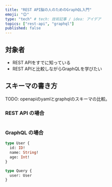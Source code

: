 ```yaml
---
title: "REST API脳の人のためのGraphQL入門"
emoji: "😊"
type: "tech" # tech: 技術記事 / idea: アイデア
topics: ["rest-api", "graphql"]
published: false
---
```


## 対象者

- REST APIをすでに知っている
- REST APIと比較しながらGraphQLを学びたい

## スキーマの書き方

TODO: openapiのyamlとgraphqlのスキーマの比較。

### REST API の場合

```yaml

```

### GraphQL の場合

```graphql
type User {
  id: ID!
  name: String!
  age: Int!
}

type Query {
  user: User
}
```

